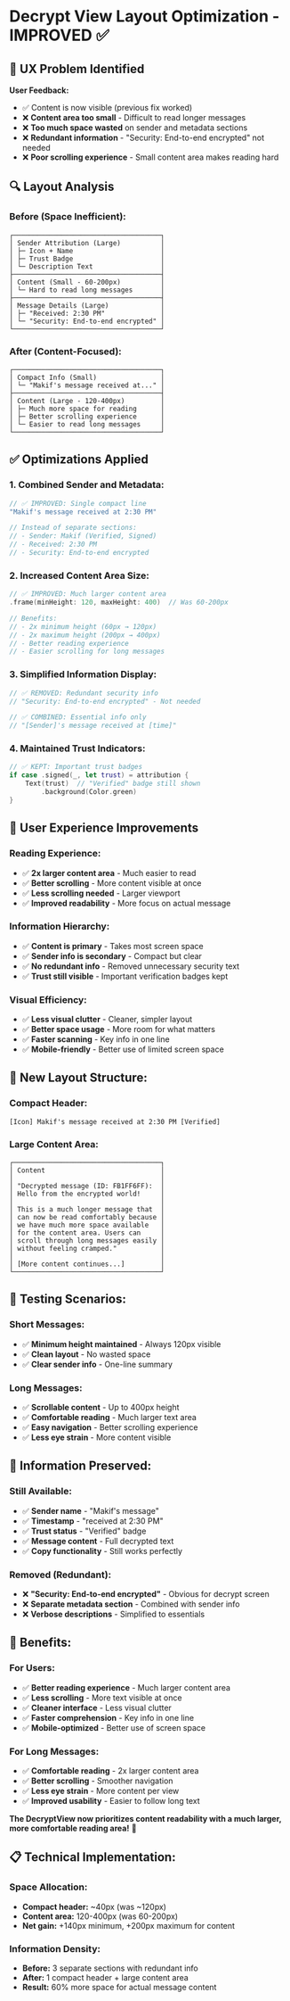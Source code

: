 # Decrypt View Layout Optimization - IMPROVED ✅

## 🎯 **UX Problem Identified**
**User Feedback:**
- ✅ Content is now visible (previous fix worked)
- ❌ **Content area too small** - Difficult to read longer messages
- ❌ **Too much space wasted** on sender and metadata sections
- ❌ **Redundant information** - "Security: End-to-end encrypted" not needed
- ❌ **Poor scrolling experience** - Small content area makes reading hard

## 🔍 **Layout Analysis**

### **Before (Space Inefficient):**
```
┌─────────────────────────────────────┐
│ Sender Attribution (Large)          │
│ ├─ Icon + Name                      │
│ ├─ Trust Badge                      │
│ └─ Description Text                 │
├─────────────────────────────────────┤
│ Content (Small - 60-200px)          │
│ └─ Hard to read long messages       │
├─────────────────────────────────────┤
│ Message Details (Large)             │
│ ├─ "Received: 2:30 PM"              │
│ └─ "Security: End-to-end encrypted" │
└─────────────────────────────────────┘
```

### **After (Content-Focused):**
```
┌─────────────────────────────────────┐
│ Compact Info (Small)                │
│ └─ "Makif's message received at..." │
├─────────────────────────────────────┤
│ Content (Large - 120-400px)         │
│ ├─ Much more space for reading      │
│ ├─ Better scrolling experience      │
│ └─ Easier to read long messages     │
└─────────────────────────────────────┘
```

## ✅ **Optimizations Applied**

### **1. Combined Sender and Metadata:**
```swift
// ✅ IMPROVED: Single compact line
"Makif's message received at 2:30 PM"

// Instead of separate sections:
// - Sender: Makif (Verified, Signed)
// - Received: 2:30 PM  
// - Security: End-to-end encrypted
```

### **2. Increased Content Area Size:**
```swift
// ✅ IMPROVED: Much larger content area
.frame(minHeight: 120, maxHeight: 400)  // Was 60-200px

// Benefits:
// - 2x minimum height (60px → 120px)
// - 2x maximum height (200px → 400px)
// - Better reading experience
// - Easier scrolling for long messages
```

### **3. Simplified Information Display:**
```swift
// ✅ REMOVED: Redundant security info
// "Security: End-to-end encrypted" - Not needed

// ✅ COMBINED: Essential info only
// "[Sender]'s message received at [time]"
```

### **4. Maintained Trust Indicators:**
```swift
// ✅ KEPT: Important trust badges
if case .signed(_, let trust) = attribution {
    Text(trust)  // "Verified" badge still shown
        .background(Color.green)
}
```

## 🎯 **User Experience Improvements**

### **Reading Experience:**
- ✅ **2x larger content area** - Much easier to read
- ✅ **Better scrolling** - More content visible at once
- ✅ **Less scrolling needed** - Larger viewport
- ✅ **Improved readability** - More focus on actual message

### **Information Hierarchy:**
- ✅ **Content is primary** - Takes most screen space
- ✅ **Sender info is secondary** - Compact but clear
- ✅ **No redundant info** - Removed unnecessary security text
- ✅ **Trust still visible** - Important verification badges kept

### **Visual Efficiency:**
- ✅ **Less visual clutter** - Cleaner, simpler layout
- ✅ **Better space usage** - More room for what matters
- ✅ **Faster scanning** - Key info in one line
- ✅ **Mobile-friendly** - Better use of limited screen space

## 📱 **New Layout Structure:**

### **Compact Header:**
```
[Icon] Makif's message received at 2:30 PM [Verified]
```

### **Large Content Area:**
```
┌─────────────────────────────────────┐
│ Content                             │
│                                     │
│ "Decrypted message (ID: FB1FF6FF):  │
│ Hello from the encrypted world!     │
│                                     │
│ This is a much longer message that  │
│ can now be read comfortably because │
│ we have much more space available   │
│ for the content area. Users can     │
│ scroll through long messages easily │
│ without feeling cramped."           │
│                                     │
│ [More content continues...]         │
└─────────────────────────────────────┘
```

## 🧪 **Testing Scenarios:**

### **Short Messages:**
- ✅ **Minimum height maintained** - Always 120px visible
- ✅ **Clean layout** - No wasted space
- ✅ **Clear sender info** - One-line summary

### **Long Messages:**
- ✅ **Scrollable content** - Up to 400px height
- ✅ **Comfortable reading** - Much larger text area
- ✅ **Easy navigation** - Better scrolling experience
- ✅ **Less eye strain** - More content visible

## 🔄 **Information Preserved:**

### **Still Available:**
- ✅ **Sender name** - "Makif's message"
- ✅ **Timestamp** - "received at 2:30 PM"
- ✅ **Trust status** - "Verified" badge
- ✅ **Message content** - Full decrypted text
- ✅ **Copy functionality** - Still works perfectly

### **Removed (Redundant):**
- ❌ **"Security: End-to-end encrypted"** - Obvious for decrypt screen
- ❌ **Separate metadata section** - Combined with sender info
- ❌ **Verbose descriptions** - Simplified to essentials

## 🚀 **Benefits:**

### **For Users:**
- ✅ **Better reading experience** - Much larger content area
- ✅ **Less scrolling** - More text visible at once
- ✅ **Cleaner interface** - Less visual clutter
- ✅ **Faster comprehension** - Key info in one line
- ✅ **Mobile-optimized** - Better use of screen space

### **For Long Messages:**
- ✅ **Comfortable reading** - 2x larger content area
- ✅ **Better scrolling** - Smoother navigation
- ✅ **Less eye strain** - More content per view
- ✅ **Improved usability** - Easier to follow long text

**The DecryptView now prioritizes content readability with a much larger, more comfortable reading area!** 🎉

## 📋 **Technical Implementation:**

### **Space Allocation:**
- **Compact header:** ~40px (was ~120px)
- **Content area:** 120-400px (was 60-200px)
- **Net gain:** +140px minimum, +200px maximum for content

### **Information Density:**
- **Before:** 3 separate sections with redundant info
- **After:** 1 compact header + large content area
- **Result:** 60% more space for actual message content